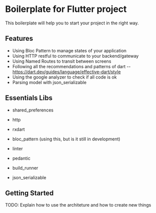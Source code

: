 # Boilerplate for Flutter project

This boilerplate will help you to start your project in the right way.

## Features

- Using Bloc Pattern to manage states of your application
- Using HTTP restful to communicate to your backend/gateway
- Using Named Routes to transit between screens
- Following all the recommendations and patterns of dart
-- https://dart.dev/guides/language/effective-dart/style
- Using the google analyzer to check if all code is ok
- Parsing model with json_serializable

## Essentials Libs

- shared_preferences
- http
- rxdart
- bloc_pattern (using this, but is it still in development)

- linter
- pedantic
- build_runner
- json_serializable

## Getting Started

TODO: Explain how to use the architeture and how to create new things
